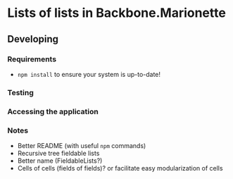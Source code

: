 # Lists of lists in Backbone.Marionette

## Developing

### Requirements

* `npm install` to ensure your system is up-to-date!

### Testing

### Accessing the application

### Notes

* Better README (with useful `npm` commands)
* Recursive tree fieldable lists
* Better name (FieldableLists?)
* Cells of cells (fields of fields)? or facilitate easy modularization of cells
